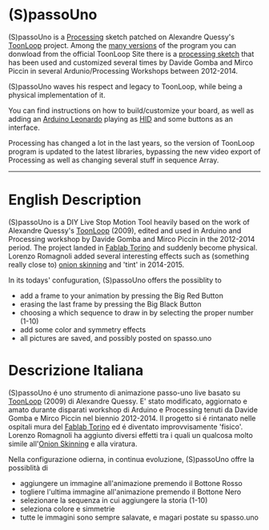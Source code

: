# (S)passoUno

(S)passoUno is a [Processing](https://processing.org/) sketch patched on Alexandre Quessy's 
[ToonLoop](http://www.toonloop.com/) project. Among the [many versions](http://www.toonloop.com/?q=download) 
of the program you can donwload from the official ToonLoop Site there is a
[processing sketch](https://bitbucket.org/aalex/toonloop-lite/) that has been used and
customized several times by Davide Gomba and Mirco Piccin in several Ardunio/Processing Workshops between 2012-2014. 

(S)passoUno waves his respect and legacy to ToonLoop, while being a physical implementation of it. 

You can find instructions on how to build/customize your board,
 as well as adding an [Arduino Leonardo](http://arduino.cc/en/Main/ArduinoBoardLeonardo) 
 playing as [HID](http://arduino.cc/en/Reference/MouseKeyboard) and some buttons as an interface.

Processing has changed a lot in the last years, so the version of ToonLoop program is updated to the 
latest libraries, bypassing the new video export of Processing as well as changing several stuff in sequence Array.  

---

# English Description

(S)passoUno is a DIY Live Stop Motion Tool heavily based on the work of Alexandre Quessy's 
[ToonLoop](http://www.toonloop.com/) (2009), edited and used in Arduino and Processing workshop by Davide Gomba and Mirco Piccin in the 2012-2014 period. The project landed in [Fablab Torino](http://www.fablabtorino.org/) and suddenly become physical.
Lorenzo Romagnoli added several interesting effects such as (something really close to) [onion skinning](https://en.wikipedia.org/wiki/Onion_skinning) and 'tint' in 2014-2015.

In its todays' confuguration, (S)passoUno offers the possiblity to 
* add a frame to your animation by pressing the Big Red Button 
* erasing the last frame by pressing the Big Black Button 
* choosing a which sequence to draw in by selecting the proper number (1-10) 
* add some color and symmetry effects 
* all pictures are saved, and possibly posted on spasso.uno 

# Descrizione Italiana
(S)passoUno é uno strumento di animazione passo-uno live basato su [ToonLoop](http://www.toonloop.com/) (2009) di Alexandre Quessy. E' stato modificato, aggiornato e amato durante disparati workshop di Arduino e Processing tenuti da Davide Gomba e Mirco Piccin nel biennio 2012-2014. Il progetto si é rintanato nelle ospitali mura del [Fablab Torino](http://www.fablabtorino.org/) ed é diventato improvvisamente 'fisico'. 
Lorenzo Romagnoli ha aggiunto diversi effetti tra i quali un qualcosa molto simile all'[Onion Skinning](https://en.wikipedia.org/wiki/Onion_skinning) e alla viratura. 

Nella configurazione odierna, in continua evoluzione, (S)passoUno offre la possiblità di
* aggiungere un immagine all'animazione premendo il Bottone Rosso 
* togliere l'ultima immagine all'animazione premendo il Bottone Nero 
* selezionare la sequenza in cui aggiungere la storia (1-10)  
* seleziona colore e simmetrie 
* tutte le immagini sono sempre salavate, e magari postate su spasso.uno 